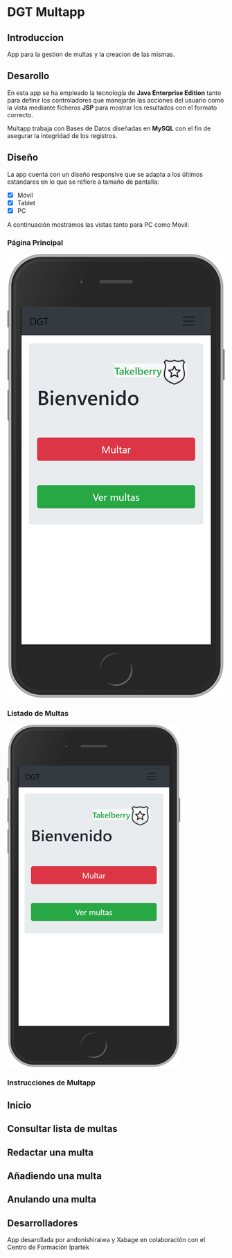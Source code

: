 # DGT Multapp

## Introduccion

App para la gestion de multas y la creacion de las mismas.

## Desarollo

En esta app se ha empleado la tecnología de **Java Enterprise Edition** tanto para definir los controladores que manejarán las acciones del usuario como la vista mediante ficheros **JSP** para mostrar los resultados con el formato correcto.

Multapp trabaja con Bases de Datos diseñadas en **MySQL** con el fin de asegurar la integridad de los registros. 


## Diseño 
La app cuenta con un diseño responsive que se adapta a los últimos estandares en lo que se refiere a tamaño de pantalla:
 - [x] Móvil
 - [x] Tablet
 - [x] PC
  
  A continuación mostramos las vistas tanto para PC como Movil:
  
 ### Página Principal
![Alt text](https://github.com/andonishiraiwa/dgt/blob/master/src/main/webapp/images/readme/index.png)

 ### Listado de Multas
<img src="https://github.com/andonishiraiwa/dgt/blob/master/src/main/webapp/images/readme/index.png" width="400" height="790">


### Instrucciones de Multapp
 
 ## Inicio
 
 ## Consultar lista de multas
 
 ## Redactar una multa
 
 ## Añadiendo una multa
 
 ## Anulando una multa
 

## Desarrolladores
App desarollada por andonishiraiwa y Xabage en colaboración con el Centro de Formación Ipartek
